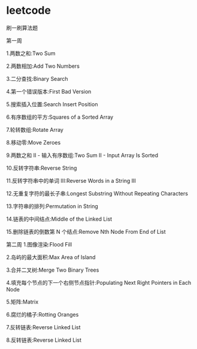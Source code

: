 # leetcode
刷一刷算法题

第一周

1.两数之和:Two Sum

2.两数相加:Add Two Numbers

3.二分查找:Binary Search

4.第一个错误版本:First Bad Version

5.搜索插入位置:Search Insert Position

6.有序数组的平方:Squares of a Sorted Array

7.轮转数组:Rotate Array

8.移动零:Move Zeroes

9.两数之和 II - 输入有序数组:Two Sum II - Input Array Is Sorted

10.反转字符串:Reverse String

11.反转字符串中的单词 III:Reverse Words in a String III

12.无重复字符的最长子串:Longest Substring Without Repeating Characters

13.字符串的排列:Permutation in String

14.链表的中间结点:Middle of the Linked List

15.删除链表的倒数第 N 个结点:Remove Nth Node From End of List

第二周
1.图像渲染:Flood Fill

2.岛屿的最大面积:Max Area of Island

3.合并二叉树:Merge Two Binary Trees

4.填充每个节点的下一个右侧节点指针:Populating Next Right Pointers in Each Node

5.矩阵:Matrix

6.腐烂的橘子:Rotting Oranges

7.反转链表:Reverse Linked List

8.反转链表:Reverse Linked List